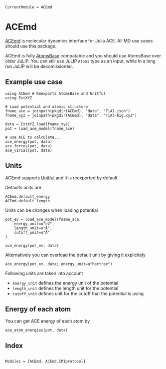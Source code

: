 ```@meta
CurrentModule = ACEmd
```

# ACEmd

[ACEmd](https://github.com/acesuit/ACEmd.jl) is molecular dynamics interface for Julia ACE. All MD use cases should use this package.

ACEmd is fully [AtomsBase](https://github.com/JuliaMolSim/AtomsBase.jl) compatable and you should use AtomsBase over older JuLIP. You can still use JuLIP `Atoms` type as an input, while in a long run JuLIP will be decomissioned.

## Example use case

```@example 1
using ACEmd # Reexports AtomsBase and Unitful
using ExtXYZ

# Load potential and atomic structure
fname_ace = joinpath(pkgdir(ACEmd), "data", "TiAl.json")
fname_xyz = joinpath(pkgdir(ACEmd), "data", "TiAl-big.xyz")

data = ExtXYZ.load(fname_xyz)
pot = load_ace_model(fname_ace)

# use ACE to calculate...
ace_energy(pot, data)
ace_forces(pot, data)
ace_virial(pot, data)
```

## Units

ACEmd supports [Unitful](https://github.com/PainterQubits/Unitful.jl) and it is reexported by default.

Defaults units are

```@repl 1
ACEmd.default_energy
ACEmd.default_length
```

Units can be changes when loading potential

```@example 1
pot_ev = load_ace_model(fname_ace;
    energy_unit=u"eV",
    length_unit=u"Å",
    cutoff_unit=u"Å"
)

ace_energy(pot_ev, data)
```

Alternatively you can overload the default unit by giving it explicitely

```@repl 1
ace_energy(pot_ev, data; energy_unit=u"hartree")
```

Following units are taken into account

- `energy_unit` defines the energy unit of the potential
- `length_unit` defines the length unit for the potential
- `cutoff_unit` defines unit for the cutoff that the potential is using


## Energy of each atom

You can get ACE energy of each atom by

```@repl 1
ace_atom_energies(pot, data)
```


## Index

```@index
```

```@autodocs
Modules = [ACEmd, ACEmd.IPIprotocol]
```
